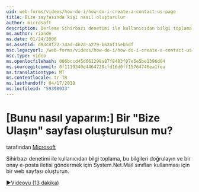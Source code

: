 ```yaml
---
uid: web-forms/videos/how-do-i/how-do-i-create-a-contact-us-page
title: Bize sayfasında kişi nasıl oluşturulur
author: microsoft
description: Derleme Sihirbazı denetimi ile kullanıcıdan bilgi toplama, bu bilgileri doğrulayın ve bir yapı göndermek için System.Net.Mail sınıfları kullanması için bir web sayfası...
ms.author: riande
ms.date: 01/24/2006
ms.assetid: d93c8f22-14ad-4b2d-a279-b62af15eb5df
msc.legacyurl: /web-forms/videos/how-do-i/how-do-i-create-a-contact-us-page
msc.type: video
ms.openlocfilehash: 006bccd45d661298a87f8483f07e5e5be1396d04
ms.sourcegitcommit: 0f1119340e4464720cfd16d0ff15764746ea1fea
ms.translationtype: MT
ms.contentlocale: tr-TR
ms.lasthandoff: 04/17/2019
ms.locfileid: "59398933"
---
```

# <a name="how-do-i-create-a-contact-us-page"></a>[Bunu nasıl yaparım:] Bir "Bize Ulaşın" sayfası oluşturulsun mu?

tarafından [Microsoft](https://github.com/microsoft)

Sihirbazı denetimi ile kullanıcıdan bilgi toplama, bu bilgileri doğrulayın ve bir onay e-posta iletisi göndermek için System.Net.Mail sınıfları kullanması için bir web sayfası oluşturun.

[&#9654;Videoyu (13 dakika)](https://channel9.msdn.com/Blogs/ASP-NET-Site-Videos/how-do-i-create-a-contact-us-page)

